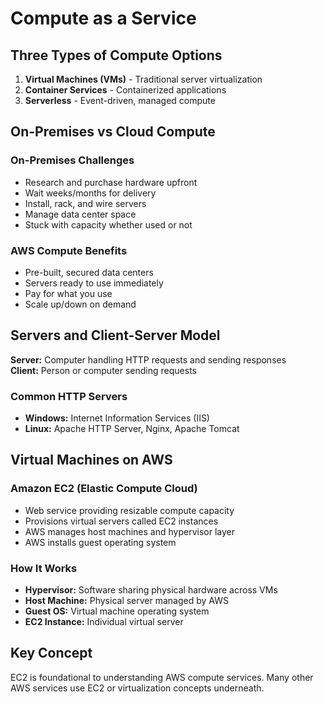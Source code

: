 # Compute as a Service

## Three Types of Compute Options

1. **Virtual Machines (VMs)** - Traditional server virtualization
2. **Container Services** - Containerized applications
3. **Serverless** - Event-driven, managed compute

## On-Premises vs Cloud Compute

### On-Premises Challenges
- Research and purchase hardware upfront
- Wait weeks/months for delivery
- Install, rack, and wire servers
- Manage data center space
- Stuck with capacity whether used or not

### AWS Compute Benefits
- Pre-built, secured data centers
- Servers ready to use immediately
- Pay for what you use
- Scale up/down on demand

## Servers and Client-Server Model

**Server:** Computer handling HTTP requests and sending responses  
**Client:** Person or computer sending requests

### Common HTTP Servers
- **Windows:** Internet Information Services (IIS)
- **Linux:** Apache HTTP Server, Nginx, Apache Tomcat

## Virtual Machines on AWS

### Amazon EC2 (Elastic Compute Cloud)
- Web service providing resizable compute capacity
- Provisions virtual servers called EC2 instances
- AWS manages host machines and hypervisor layer
- AWS installs guest operating system

### How It Works
- **Hypervisor:** Software sharing physical hardware across VMs
- **Host Machine:** Physical server managed by AWS
- **Guest OS:** Virtual machine operating system
- **EC2 Instance:** Individual virtual server

## Key Concept

EC2 is foundational to understanding AWS compute services. Many other AWS services use EC2 or virtualization concepts underneath.